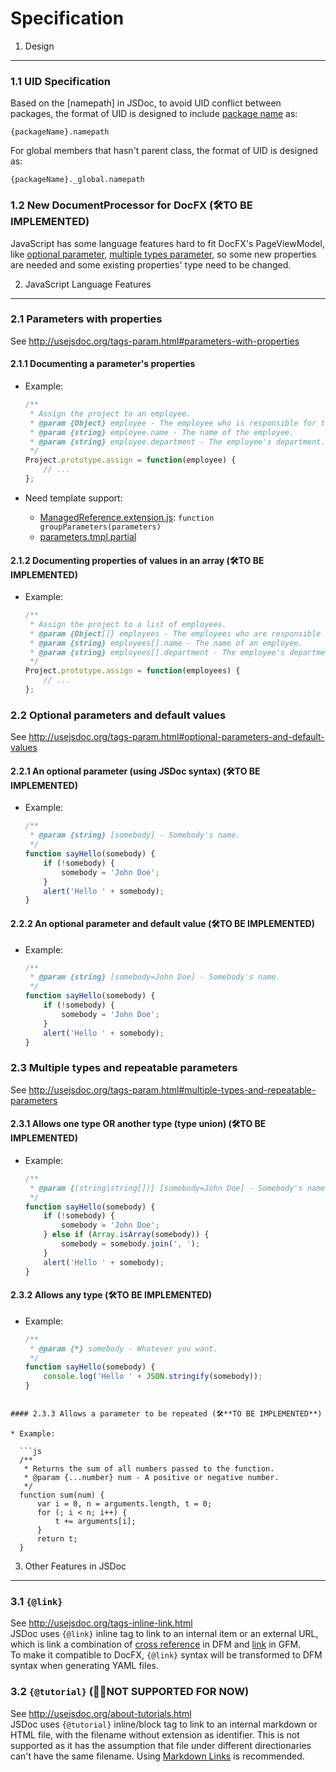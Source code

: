 Specification
=============

1. Design
--------

### 1.1 UID Specification
Based on the [namepath] in JSDoc, to avoid UID conflict between packages, the format of UID is designed to include [package name](https://docs.npmjs.com/files/package.json#name) as:
```
{packageName}.namepath
```
For global members that hasn't parent class, the format of UID is designed as:
```
{packageName}._global.namepath
```

### 1.2 New DocumentProcessor for DocFX (🛠**TO BE IMPLEMENTED**)
JavaScript has some language features hard to fit DocFX's PageViewModel, like [optional parameter](221-an-optional-parameter-using-jsdoc-syntax), [multiple types parameter](231-allows-one-type-or-another-type-type-union), so some new properties are needed and some existing properties' type need to be changed.

2. JavaScript Language Features
--------
### 2.1 Parameters with properties
See http://usejsdoc.org/tags-param.html#parameters-with-properties

#### 2.1.1 Documenting a parameter's properties

* Example:

  ```js
  /**
   * Assign the project to an employee.
   * @param {Object} employee - The employee who is responsible for the project.
   * @param {string} employee.name - The name of the employee.
   * @param {string} employee.department - The employee's department.
   */
  Project.prototype.assign = function(employee) {
      // ...
  };
  ```
* Need template support:
  * [ManagedReference.extension.js](../docfx_template/ManagedReference.extension.js): `function groupParameters(parameters)`
  * [parameters.tmpl.partial](../docfx_template/partials/parameters.tmpl.partial)

#### 2.1.2 Documenting properties of values in an array (🛠**TO BE IMPLEMENTED**)

* Example:

  ```js
  /**
   * Assign the project to a list of employees.
   * @param {Object[]} employees - The employees who are responsible for the project.
   * @param {string} employees[].name - The name of an employee.
   * @param {string} employees[].department - The employee's department.
   */
  Project.prototype.assign = function(employees) {
      // ...
  };
  ```
  
### 2.2 Optional parameters and default values
See http://usejsdoc.org/tags-param.html#optional-parameters-and-default-values
#### 2.2.1 An optional parameter (using JSDoc syntax) (🛠**TO BE IMPLEMENTED**)

* Example:

  ```js
  /**
   * @param {string} [somebody] - Somebody's name.
   */
  function sayHello(somebody) {
      if (!somebody) {
          somebody = 'John Doe';
      }
      alert('Hello ' + somebody);
  }
  ```
  
#### 2.2.2 An optional parameter and default value (🛠**TO BE IMPLEMENTED**)

* Example:

  ```js
  /**
   * @param {string} [somebody=John Doe] - Somebody's name.
   */
  function sayHello(somebody) {
      if (!somebody) {
          somebody = 'John Doe';
      }
      alert('Hello ' + somebody);
  }
  ```

### 2.3 Multiple types and repeatable parameters
See http://usejsdoc.org/tags-param.html#multiple-types-and-repeatable-parameters
#### 2.3.1 Allows one type OR another type (type union) (🛠**TO BE IMPLEMENTED**)

* Example:

  ```js
  /**
   * @param {(string|string[])} [somebody=John Doe] - Somebody's name, or an array of names.
   */
  function sayHello(somebody) {
      if (!somebody) {
          somebody = 'John Doe';
      } else if (Array.isArray(somebody)) {
          somebody = somebody.join(', ');
      }
      alert('Hello ' + somebody);
  }
  ```
  
#### 2.3.2 Allows any type (🛠**TO BE IMPLEMENTED**)

* Example:

  ```js
  /**
   * @param {*} somebody - Whatever you want.
   */
  function sayHello(somebody) {
      console.log('Hello ' + JSON.stringify(somebody));
  }
```

#### 2.3.3 Allows a parameter to be repeated (🛠**TO BE IMPLEMENTED**)

* Example:

  ```js
  /**
   * Returns the sum of all numbers passed to the function.
   * @param {...number} num - A positive or negative number.
   */
  function sum(num) {
      var i = 0, n = arguments.length, t = 0;
      for (; i < n; i++) {
          t += arguments[i];
      }
      return t;
  }
  ```

3. Other Features in JSDoc
--------
### 3.1 `{@link}`
See http://usejsdoc.org/tags-inline-link.html  
JSDoc uses `{@link}` inline tag to link to an internal item or an external URL, which is link a combination of [cross reference](http://dotnet.github.io/docfx/spec/docfx_flavored_markdown.html#cross-reference) in DFM and [link](https://help.github.com/articles/basic-writing-and-formatting-syntax/#links) in GFM.  
To make it compatible to DocFX, `{@link}` syntax will be transformed to DFM syntax when generating YAML files.

### 3.2 `{@tutorial}` (:no_good_man:**NOT SUPPORTED FOR NOW**)
See http://usejsdoc.org/about-tutorials.html  
JSDoc uses `{@tutorial}` inline/block tag to link to an internal markdown or HTML file, with the filename without extension as identifier. This is not supported as it has the assumption that file under different directionaries can't have the same filename. Using [Markdown Links](https://help.github.com/articles/basic-writing-and-formatting-syntax/#links) is recommended.
